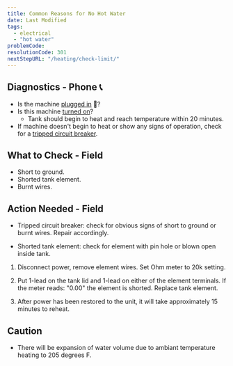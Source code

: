 ```yaml
---
title: Common Reasons for No Hot Water
date: Last Modified 
tags:
  - electrical
  - "hot water"
problemCode:
resolutionCode: 301
nextStepURL: "/heating/check-limit/"
---
```

## Diagnostics - Phone 📞

- Is the machine [plugged in](/smartbrew/kb/connect-machine/) 🔌?
- Is this machine [turned on]((/smartbrew/kb/turn-on-machine/))?
    - Tank should begin to heat and reach temperature within 20 minutes.
- If machine doesn't begin to heat or show any signs of operation, check for a [tripped circuit breaker](/smartbrew/kb/check-circuit-breaker/).

## What to Check - Field

- Short to ground.
- Shorted tank element.
- Burnt wires.

## Action Needed - Field

- Tripped circuit breaker: check for obvious signs of short to ground or burnt wires. Repair accordingly.

- Shorted tank element: check for element with pin hole or blown open inside tank.

1) Disconnect power, remove element wires. Set Ohm meter to 20k setting.

2) Put 1-lead on the tank lid and 1-lead on either of the element terminals. If the meter reads: "0.00" the element is shorted. Replace tank element.

3) After power has been restored to the unit, it will take approximately 15 minutes to reheat.

## Caution

- There will be expansion of water volume due to ambiant temperature heating to 205 degrees F.
